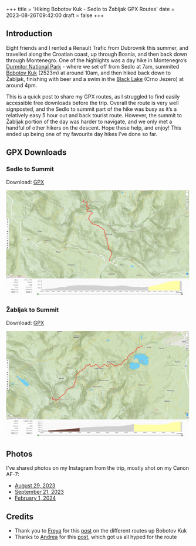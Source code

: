 +++
title = 'Hiking Bobotov Kuk - Sedlo to Žabljak GPX Routes'
date = 2023-08-26T09:42:00
draft = false
+++

## Introduction

Eight friends and I rented a Renault Trafic from Dubrovnik this summer, and travelled along the
Croatian coast, up through Bosnia, and then back down through Montenegro. One of the highlights was
a day hike in Montenegro’s [Durmitor National Park](https://en.wikipedia.org/wiki/Durmitor) - where
we set off from Sedlo at 7am, summited [Bobotov Kuk](https://en.wikipedia.org/wiki/Bobotov_Kuk)
(2523m) at around 10am, and then hiked back down to Žabljak, finishing with beer and a swim in the
[Black Lake](<https://en.wikipedia.org/wiki/Black_Lake_(Montenegro)>) (Crno Jezero) at around 4pm.

This is a quick post to share my GPX routes, as I struggled to find easily accessible free downloads
before the trip. Overall the route is very well signposted, and the Sedlo to summit part of the hike
was busy as it’s a relatively easy 5 hour out and back tourist route. However, the summit to Žabljak
portion of the day was harder to navigate, and we only met a handful of other hikers on the descent.
Hope these help, and enjoy! This ended up being one of my favourite day hikes I’ve done so far.

## GPX Downloads

### Sedlo to Summit

Download: [GPX](bobotov-kuk-sedlo-to-summit.gpx)

![Map](bobotov-kuk-sedlo-to-summit.png)

### Žabljak to Summit

Download: [GPX](bobotov-kuk-zabljak-to-summit.gpx)

![Map](bobotov-kuk-zabljak-to-summit.png)

## Photos

I've shared photos on my Instagram from the trip, mostly shot on my Canon AF-7:

- [August 29, 2023](https://www.instagram.com/p/CwhFXZ6tIs-)
- [September 21, 2023](https://www.instagram.com/p/CxcVA4itRaq)
- [February 1, 2024](https://www.instagram.com/p/C2y7m15t9HU)

## Credits

- Thank you to [Freya](https://www.instagram.com/thesandyfeet) for this
  [post](https://thesandyfeet.com/our-guide-to-climbing-bobotov-kuk) on the different routes up
  Bobotov Kuk
- Thanks to [Andrea](https://www.instagram.com/wanderful_journeys) for this
  [post](https://www.wanderfuljourneystravel.com/the-wanderful-blog/bobotov-kuk-montenegro), which
  got us all hyped for the route
